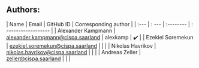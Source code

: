 ## Authors:

| Name | Email | GitHub ID | Corresponding author |
| :--- | : --- | :-------- | : ------------------ |
| Alexander Kampmann | alexander.kampmann@cispa.saarland | alexkamp | :heavy_check_mark: |
| Ezekiel Soremekun | ezekiel.soremekun@cispa.saarland | | |
| Nikolas Havrikov | nikolas.havrikov@cispa.saarland | | |
| Andreas Zeller | zeller@cispa.saarland | | |
